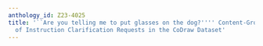```yaml
---
anthology_id: Z23-4025
title: '``Are you telling me to put glasses on the dog?'''' Content-Grounded Annotation
  of Instruction Clarification Requests in the CoDraw Dataset'
---
```

